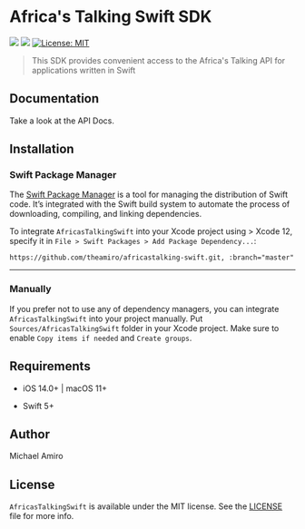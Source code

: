 # Africa's Talking Swift SDK
<p align="left">
<img src="https://github.com/theamiro/africastalking-swift/actions/workflows/build.yml/badge.svg" />
<img src="https://img.shields.io/badge/platform-iOS-brightgreen" />
<a href="https://github.com/kefranabg/readme-md-generator/blob/master/LICENSE">
    <img alt="License: MIT"  src="https://img.shields.io/badge/license-MIT-yellow.svg"  target="_blank" />
</a>
</p>

> This SDK provides convenient access to the Africa's Talking API for applications written in Swift

## Documentation

Take a look at the API Docs.

## Installation

### Swift Package Manager

The [Swift Package Manager](https://swift.org/package-manager/) is a tool for managing the distribution of Swift code. It’s integrated with the Swift build system to automate the process of downloading, compiling, and linking dependencies.

To integrate `AfricasTalkingSwift` into your Xcode project using > Xcode 12, specify it in `File > Swift Packages > Add Package Dependency...`:

```ogdl
https://github.com/theamiro/africastalking-swift.git, :branch="master"
```
---

### Manually

If you prefer not to use any of dependency managers, you can integrate `AfricasTalkingSwift` into your project manually. Put `Sources/AfricasTalkingSwift` folder in your Xcode project. Make sure to enable `Copy items if needed` and `Create groups`.

## Requirements

- iOS 14.0+ | macOS 11+

- Swift 5+

## Author

Michael Amiro

## License

`AfricasTalkingSwift` is available under the MIT license. See the [LICENSE](https://github.com/theamiro/africastalking-swift/blob/master/LICENSE) file for more info.
